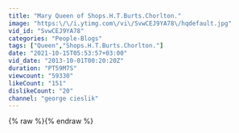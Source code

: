 ```yaml
---
title: "Mary Queen of Shops.H.T.Burts.Chorlton."
image: "https:\/\/i.ytimg.com\/vi\/SvwCEJ9YA78\/hqdefault.jpg"
vid_id: "SvwCEJ9YA78"
categories: "People-Blogs"
tags: ["Queen","Shops.H.T.Burts.Chorlton."]
date: "2021-10-15T05:53:57+03:00"
vid_date: "2013-10-01T00:20:20Z"
duration: "PT59M7S"
viewcount: "59330"
likeCount: "151"
dislikeCount: "20"
channel: "george cieslik"
---
```

{% raw %}{% endraw %}
